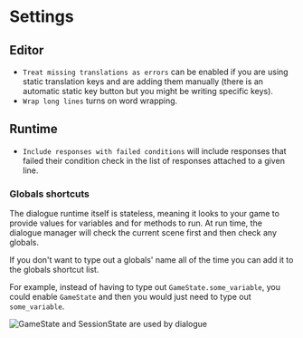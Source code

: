# Settings

## Editor

- `Treat missing translations as errors` can be enabled if you are using static translation keys and are adding them manually (there is an automatic static key button but you might be writing specific keys).
- `Wrap long lines` turns on word wrapping.

## Runtime

- `Include responses with failed conditions` will include responses that failed their condition check in the list of responses attached to a given line.

### Globals shortcuts

The dialogue runtime itself is stateless, meaning it looks to your game to provide values for variables and for methods to run. At run time, the dialogue manager will check the current scene first and then check any globals.

If you don't want to type out a globals' name all of the time you can add it to the globals shortcut list.

For example, instead of having to type out `GameState.some_variable`, you could enable `GameState` and then you would just need to type out `some_variable`.

![GameState and SessionState are used by dialogue](states.jpg)
